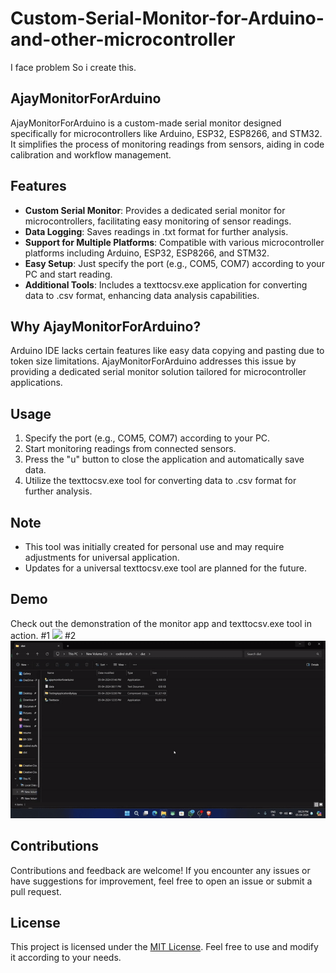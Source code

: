 # Custom-Serial-Monitor-for-Arduino-and-other-microcontroller
I face problem So i create this.
## AjayMonitorForArduino

AjayMonitorForArduino is a custom-made serial monitor designed specifically for microcontrollers like Arduino, ESP32, ESP8266, and STM32. It simplifies the process of monitoring readings from sensors, aiding in code calibration and workflow management. 

## Features

- **Custom Serial Monitor**: Provides a dedicated serial monitor for microcontrollers, facilitating easy monitoring of sensor readings.
- **Data Logging**: Saves readings in .txt format for further analysis.
- **Support for Multiple Platforms**: Compatible with various microcontroller platforms including Arduino, ESP32, ESP8266, and STM32.
- **Easy Setup**: Just specify the port (e.g., COM5, COM7) according to your PC and start reading.
- **Additional Tools**: Includes a texttocsv.exe application for converting data to .csv format, enhancing data analysis capabilities.

## Why AjayMonitorForArduino?

Arduino IDE lacks certain features like easy data copying and pasting due to token size limitations. AjayMonitorForArduino addresses this issue by providing a dedicated serial monitor solution tailored for microcontroller applications.

## Usage

1. Specify the port (e.g., COM5, COM7) according to your PC.
2. Start monitoring readings from connected sensors.
3. Press the "u" button to close the application and automatically save data.
4. Utilize the texttocsv.exe tool for converting data to .csv format for further analysis.

## Note

- This tool was initially created for personal use and may require adjustments for universal application.
- Updates for a universal texttocsv.exe tool are planned for the future.

## Demo

Check out the demonstration of the monitor app and texttocsv.exe tool in action.
#1
<img src ="https://github.com/AjayGautam1199/Custom-Serial-Monitor-for-Arduino-and-other-microcontroller/blob/main/testingwithcustommadeapp-ezgif.com-video-to-gif.gif">
#2
<img src ="https://github.com/AjayGautam1199/Custom-Serial-Monitor-for-Arduino-and-other-microcontroller/blob/main/mycreatedtools-ezgif.com-video-to-gif.gif">


## Contributions

Contributions and feedback are welcome! If you encounter any issues or have suggestions for improvement, feel free to open an issue or submit a pull request.

## License

This project is licensed under the [MIT License](LICENSE). Feel free to use and modify it according to your needs.

